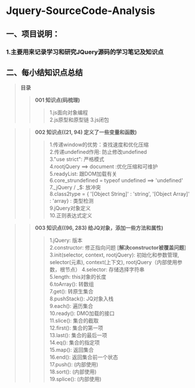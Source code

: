 # Jquery-SourceCode-Analysis
## 一、项目说明：
### 1.主要用来记录学习和研究JQuery源码的学习笔记及知识点


## 二、每小结知识点总结
> **目录**
>> **001 知识点(码梳理)**
>>> 1.js面向对象编程  
>>> 2.js原型和原型链 
>>> 3.js闭包

>> **002 知识点((21, 94) 定义了一些变量和函数)**
>>> 1.传递window的优势：查找速度和优化压缩  
>>> 2.传递undefined作用: 防止修改undefined  
>>> 3."use strict": 严格模式  
>>> 4.rootjQuery ==> document :优化压缩和可维护  
>>> 5.readyList: 跟DOM加载有关  
>>> 6.core_strundefined = typeof undefined ==> 'undefined'  
>>> 7._jQuery / _$: 放冲突  
>>> 8.class2type = { '[Object String]' : 'string', '[Object Array]' : 'array} : 类型检测  
>>> 9.jQuery对象定义  
>>> 10.正则表达式定义

>> **003 知识点((96, 283) 给JQ对象，添加一些方法和属性)**
>>> 1.jQuery: 版本  
>>> 2.constructor: 修正指向问题  [**解决constructor被覆盖问题**]  
>>> 3.init(selector, context, rootjQuery): 初始化和参数管理, selector(元素), context(上下文), rootjQuery（内部使用参数，根节点） 
>>> 4.selector: 存储选择字符串  
>>> 5.length: this对象的长度  
>>> 6.toArray(): 转数组  
>>> 7.get(): 转原生集合  
>>> 8.pushStack(): JQ对象入栈  
>>> 9.each(): 遍历集合  
>>> 10.ready(): DMO加载的接口  
>>> 11.slice(): 集合的截取  
>>> 12.first(): 集合的第一项  
>>> 13.last(): 集合的最后一项  
>>> 14.eq(): 集合的指定项  
>>> 15.map(): 返回集合  
>>> 16.end(): 返回集合前一个状态  
>>> 17.push(): (内部使用)  
>>> 18.sort(): (内部使用)  
>>> 19.splice(): (内部使用)  
